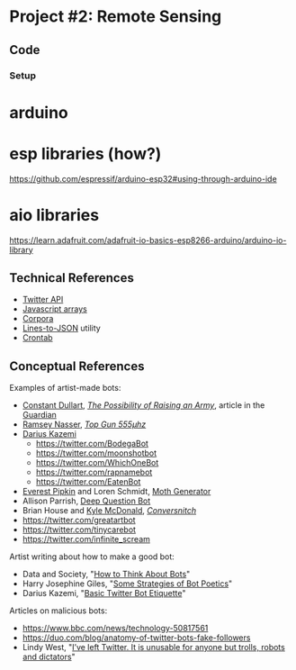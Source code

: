 # Project #2: Remote Sensing

## Code


### Setup

# arduino

# esp libraries (how?)
https://github.com/espressif/arduino-esp32#using-through-arduino-ide

# aio libraries
https://learn.adafruit.com/adafruit-io-basics-esp8266-arduino/arduino-io-library


## Technical References

- [Twitter API](https://developer.twitter.com/en/docs/api-reference-index)
- [Javascript arrays](https://javascript.info/array)
- [Corpora](https://github.com/dariusk/corpora/tree/master/data)
- [Lines-to-JSON](http://static.decontextualize.com/lines-to-json/) utility
- [Crontab](https://ole.michelsen.dk/blog/schedule-jobs-with-crontab-on-mac-osx.html)

## Conceptual References

Examples of artist-made bots:
- [Constant Dullart](https://www.constantdullaart.com/), [_The Possibility of Raising an Army_](http://army.cheap), article in the [Guardian](https://www.theguardian.com/artanddesign/2015/nov/09/army-for-hire-the-artist-employing-ghost-soldiers-to-invade-facebook-constant-dullaart)
- [Ramsey Nasser](https://nas.sr), [_Top Gun 555µhz_](https://nas.sr/555µhz/)
- [Darius Kazemi](http://tinysubversions.com)
    - https://twitter.com/BodegaBot
    - https://twitter.com/moonshotbot
    - https://twitter.com/WhichOneBot
    - https://twitter.com/rapnamebot
    - https://twitter.com/EatenBot
- [Everest Pipkin](https://everest-pipkin.com) and Loren Schmidt, [Moth Generator](https://twitter.com/mothgenerator)
- Allison Parrish, [Deep Question Bot](https://twitter.com/deepquestionbot)
- Brian House and [Kyle McDonald](http://kylemcdonald.net), [_Conversnitch_](https://brianhouse.net/works/conversnitch/)
- https://twitter.com/greatartbot
- https://twitter.com/tinycarebot
- https://twitter.com/infinite_scream


Artist writing about how to make a good bot:
- Data and Society, "[How to Think About Bots](https://points.datasociety.net/how-to-think-about-bots-1ccb6c396326)"
- Harry Josephine Giles, "[Some Strategies of Bot Poetics](https://harryjosephine.com/2016/04/06/some-strategies-of-bot-poetics/)"
- Darius Kazemi, "[Basic Twitter Bot Etiquette](http://tinysubversions.com/2013/03/basic-twitter-bot-etiquette/)"


Articles on malicious bots:
- https://www.bbc.com/news/technology-50817561
- https://duo.com/blog/anatomy-of-twitter-bots-fake-followers
- Lindy West, "[I’ve left Twitter. It is unusable for anyone but trolls, robots and dictators](https://www.theguardian.com/commentisfree/2017/jan/03/ive-left-twitter-unusable-anyone-but-trolls-robots-dictators-lindy-west)"
